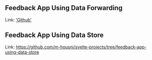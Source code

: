 ## Feedback App Using Data Forwarding

Link: ['Github'](https://github.com/m-housni/svelte-projects/tree/feedback-app-using-data-forwarding)

## Feedback App Using Data Store

Link: https://github.com/m-housni/svelte-projects/tree/feedback-app-using-data-store
